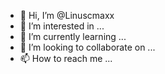 - 👋 Hi, I’m @Linuscmaxx
- 👀 I’m interested in ...
- 🌱 I’m currently learning ...
- 💞️ I’m looking to collaborate on ...
- 📫 How to reach me ...

<!---
Linuscmaxx/Linuscmaxx is a ✨ special ✨ repository because its `README.md` (this file) appears on your GitHub profile.
You can click the Preview link to take a look at your changes.
--->
